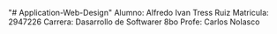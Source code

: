 "# Application-Web-Design" 
Alumno: Alfredo Ivan Tress Ruiz
Matricula: 2947226
Carrera: Dasarrollo de Softwarer
8bo
Profe: Carlos Nolasco
